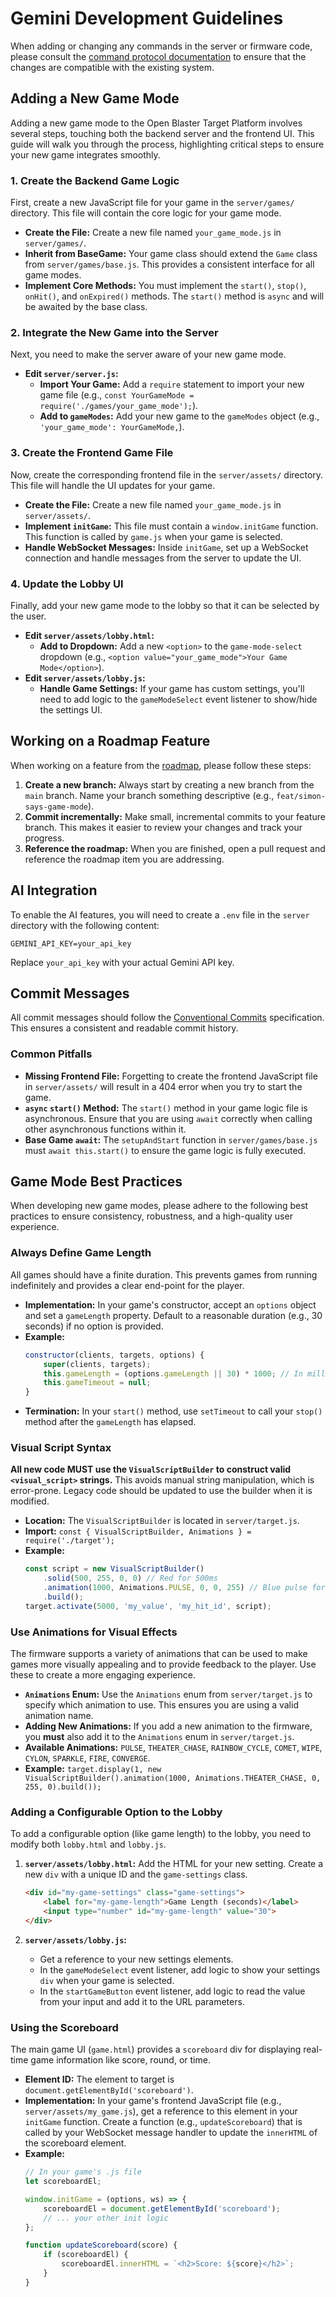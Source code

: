 # Gemini Development Guidelines

When adding or changing any commands in the server or firmware code, please consult the [command protocol documentation](docs/command-protocol.md) to ensure that the changes are compatible with the existing system.

## Adding a New Game Mode

Adding a new game mode to the Open Blaster Target Platform involves several steps, touching both the backend server and the frontend UI. This guide will walk you through the process, highlighting critical steps to ensure your new game integrates smoothly.

### 1. Create the Backend Game Logic

First, create a new JavaScript file for your game in the `server/games/` directory. This file will contain the core logic for your game mode.

- **Create the File:** Create a new file named `your_game_mode.js` in `server/games/`.
- **Inherit from BaseGame:** Your game class should extend the `Game` class from `server/games/base.js`. This provides a consistent interface for all game modes.
- **Implement Core Methods:** You must implement the `start()`, `stop()`, `onHit()`, and `onExpired()` methods. The `start()` method is `async` and will be awaited by the base class.

### 2. Integrate the New Game into the Server

Next, you need to make the server aware of your new game mode.

- **Edit `server/server.js`:**
    - **Import Your Game:** Add a `require` statement to import your new game file (e.g., `const YourGameMode = require('./games/your_game_mode');`).
    - **Add to `gameModes`:** Add your new game to the `gameModes` object (e.g., `'your_game_mode': YourGameMode,`).

### 3. Create the Frontend Game File

Now, create the corresponding frontend file in the `server/assets/` directory. This file will handle the UI updates for your game.

- **Create the File:** Create a new file named `your_game_mode.js` in `server/assets/`.
- **Implement `initGame`:** This file must contain a `window.initGame` function. This function is called by `game.js` when your game is selected.
- **Handle WebSocket Messages:** Inside `initGame`, set up a WebSocket connection and handle messages from the server to update the UI.

### 4. Update the Lobby UI

Finally, add your new game mode to the lobby so that it can be selected by the user.

- **Edit `server/assets/lobby.html`:**
    - **Add to Dropdown:** Add a new `<option>` to the `game-mode-select` dropdown (e.g., `<option value="your_game_mode">Your Game Mode</option>`).
- **Edit `server/assets/lobby.js`:**
    - **Handle Game Settings:** If your game has custom settings, you'll need to add logic to the `gameModeSelect` event listener to show/hide the settings UI.

## Working on a Roadmap Feature

When working on a feature from the [roadmap](docs/roadmap.md), please follow these steps:

1.  **Create a new branch:** Always start by creating a new branch from the `main` branch. Name your branch something descriptive (e.g., `feat/simon-says-game-mode`).
2.  **Commit incrementally:** Make small, incremental commits to your feature branch. This makes it easier to review your changes and track your progress.
3.  **Reference the roadmap:** When you are finished, open a pull request and reference the roadmap item you are addressing.

## AI Integration

To enable the AI features, you will need to create a `.env` file in the `server` directory with the following content:

```
GEMINI_API_KEY=your_api_key
```

Replace `your_api_key` with your actual Gemini API key.

## Commit Messages

All commit messages should follow the [Conventional Commits](https://www.conventionalcommits.org/) specification. This ensures a consistent and readable commit history.

### Common Pitfalls

- **Missing Frontend File:** Forgetting to create the frontend JavaScript file in `server/assets/` will result in a 404 error when you try to start the game.
- **`async` `start()` Method:** The `start()` method in your game logic file is asynchronous. Ensure that you are using `await` correctly when calling other asynchronous functions within it.
- **Base Game `await`:** The `setupAndStart` function in `server/games/base.js` must `await this.start()` to ensure the game logic is fully executed.

## Game Mode Best Practices

When developing new game modes, please adhere to the following best practices to ensure consistency, robustness, and a high-quality user experience.

### Always Define Game Length

All games should have a finite duration. This prevents games from running indefinitely and provides a clear end-point for the player.

- **Implementation:** In your game's constructor, accept an `options` object and set a `gameLength` property. Default to a reasonable duration (e.g., 30 seconds) if no option is provided.
- **Example:**
  ```javascript
  constructor(clients, targets, options) {
      super(clients, targets);
      this.gameLength = (options.gameLength || 30) * 1000; // In milliseconds
      this.gameTimeout = null;
  }
  ```
- **Termination:** In your `start()` method, use `setTimeout` to call your `stop()` method after the `gameLength` has elapsed.

### Visual Script Syntax

**All new code MUST use the `VisualScriptBuilder` to construct valid `<visual_script>` strings.** This avoids manual string manipulation, which is error-prone. Legacy code should be updated to use the builder when it is modified.

- **Location:** The `VisualScriptBuilder` is located in `server/target.js`.
- **Import:** `const { VisualScriptBuilder, Animations } = require('./target');`
- **Example:**
  ```javascript
  const script = new VisualScriptBuilder()
      .solid(500, 255, 0, 0) // Red for 500ms
      .animation(1000, Animations.PULSE, 0, 0, 255) // Blue pulse for 1000ms
      .build();
  target.activate(5000, 'my_value', 'my_hit_id', script);
  ```

### Use Animations for Visual Effects

The firmware supports a variety of animations that can be used to make games more visually appealing and to provide feedback to the player. Use these to create a more engaging experience.

- **`Animations` Enum:** Use the `Animations` enum from `server/target.js` to specify which animation to use. This ensures you are using a valid animation name.
- **Adding New Animations:** If you add a new animation to the firmware, you **must** also add it to the `Animations` enum in `server/target.js`.
- **Available Animations:** `PULSE`, `THEATER_CHASE`, `RAINBOW_CYCLE`, `COMET`, `WIPE`, `CYLON`, `SPARKLE`, `FIRE`, `CONVERGE`.
- **Example:** `target.display(1, new VisualScriptBuilder().animation(1000, Animations.THEATER_CHASE, 0, 255, 0).build());`

### Adding a Configurable Option to the Lobby

To add a configurable option (like game length) to the lobby, you need to modify both `lobby.html` and `lobby.js`.

1.  **`server/assets/lobby.html`:** Add the HTML for your new setting. Create a new `div` with a unique ID and the `game-settings` class.

    ```html
    <div id="my-game-settings" class="game-settings">
        <label for="my-game-length">Game Length (seconds)</label>
        <input type="number" id="my-game-length" value="30">
    </div>
    ```

2.  **`server/assets/lobby.js`:**
    -   Get a reference to your new settings elements.
    -   In the `gameModeSelect` event listener, add logic to show your settings `div` when your game is selected.
    -   In the `startGameButton` event listener, add logic to read the value from your input and add it to the URL parameters.

### Using the Scoreboard

The main game UI (`game.html`) provides a `scoreboard` div for displaying real-time game information like score, round, or time.

-   **Element ID:** The element to target is `document.getElementById('scoreboard')`.
-   **Implementation:** In your game's frontend JavaScript file (e.g., `server/assets/my_game.js`), get a reference to this element in your `initGame` function. Create a function (e.g., `updateScoreboard`) that is called by your WebSocket message handler to update the `innerHTML` of the scoreboard element.
-   **Example:**
    ```javascript
    // In your game's .js file
    let scoreboardEl;

    window.initGame = (options, ws) => {
        scoreboardEl = document.getElementById('scoreboard');
        // ... your other init logic
    };

    function updateScoreboard(score) {
        if (scoreboardEl) {
            scoreboardEl.innerHTML = `<h2>Score: ${score}</h2>`;
        }
    }
    ```
